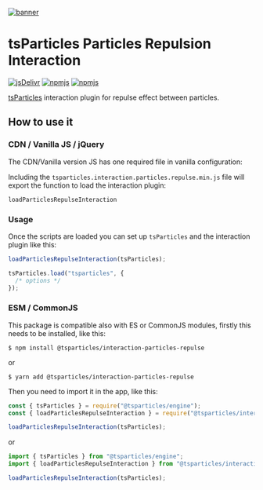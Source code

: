 [![banner](https://particles.js.org/images/banner3.png)](https://particles.js.org)

# tsParticles Particles Repulsion Interaction

[![jsDelivr](https://data.jsdelivr.com/v1/package/npm/@tsparticles/interaction-particles-repulse/badge)](https://www.jsdelivr.com/package/npm/@tsparticles/interaction-particles-repulse)
[![npmjs](https://badge.fury.io/js/@tsparticles/interaction-particles-repulse.svg)](https://www.npmjs.com/package/@tsparticles/interaction-particles-repulse)
[![npmjs](https://img.shields.io/npm/dt/@tsparticles/interaction-particles-repulse)](https://www.npmjs.com/package/@tsparticles/interaction-particles-repulse)

[tsParticles](https://github.com/matteobruni/tsparticles) interaction plugin for repulse effect between particles.

## How to use it

### CDN / Vanilla JS / jQuery

The CDN/Vanilla version JS has one required file in vanilla configuration:

Including the `tsparticles.interaction.particles.repulse.min.js` file will export the function to load the interaction
plugin:

```text
loadParticlesRepulseInteraction
```

### Usage

Once the scripts are loaded you can set up `tsParticles` and the interaction plugin like this:

```javascript
loadParticlesRepulseInteraction(tsParticles);

tsParticles.load("tsparticles", {
  /* options */
});
```

### ESM / CommonJS

This package is compatible also with ES or CommonJS modules, firstly this needs to be installed, like this:

```shell
$ npm install @tsparticles/interaction-particles-repulse
```

or

```shell
$ yarn add @tsparticles/interaction-particles-repulse
```

Then you need to import it in the app, like this:

```javascript
const { tsParticles } = require("@tsparticles/engine");
const { loadParticlesRepulseInteraction } = require("@tsparticles/interaction-particles-repulse");

loadParticlesRepulseInteraction(tsParticles);
```

or

```javascript
import { tsParticles } from "@tsparticles/engine";
import { loadParticlesRepulseInteraction } from "@tsparticles/interaction-particles-repulse";

loadParticlesRepulseInteraction(tsParticles);
```
